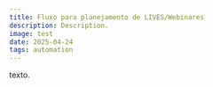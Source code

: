 ```yaml
---
title: Fluxo para planejamento de LIVES/Webinares
description: Description.
image: test
date: 2025-04-24
tags: automation
---
```


texto.